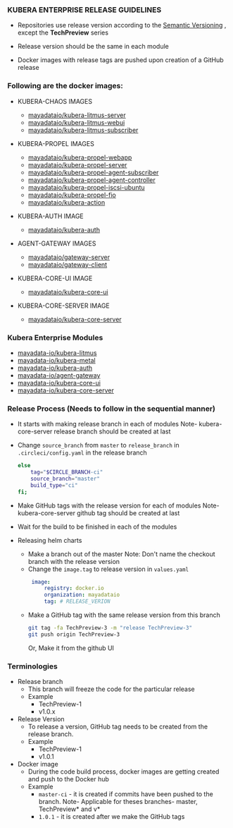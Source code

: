 ### KUBERA ENTERPRISE RELEASE GUIDELINES
- Repositories use release version according to the [Semantic Versioning](https://semver.org/)
, except the <b>TechPreview</b> series

- Release version should be the same in each module

- Docker images with release tags are pushed upon creation of a GitHub release 

### Following are the docker images:

- KUBERA-CHAOS IMAGES
  -   [mayadataio/kubera-litmus-server](https://cloud.docker.com/u/mayadataio/repository/docker/mayadataio/kubera-litmus-server)
  -   [mayadataio/kubera-litmus-webui](https://cloud.docker.com/u/mayadataio/repository/docker/mayadataio/kubera-litmus-webui)
  -   [mayadataio/kubera-litmus-subscriber](https://cloud.docker.com/u/mayadataio/repository/docker/mayadataio/kubera-litmus-subscriber)

- KUBERA-PROPEL IMAGES
  -   [mayadataio/kubera-propel-webapp](https://cloud.docker.com/u/mayadataio/repository/docker/mayadataio/kubera-propel-webapp)
  -   [mayadataio/kubera-propel-server](https://cloud.docker.com/u/mayadataio/repository/docker/mayadataio/kubera-propel-server)
  -   [mayadataio/kubera-propel-agent-subscriber](https://cloud.docker.com/u/mayadataio/repository/docker/mayadataio/kubera-propel-agent-subscriber)
  -   [mayadataio/kubera-propel-agent-controller](https://cloud.docker.com/u/mayadataio/repository/docker/mayadataio/kubera-propel-agent-controller)
  -   [mayadataio/kubera-propel-iscsi-ubuntu](https://cloud.docker.com/u/mayadataio/repository/docker/mayadataio/kubera-propel-iscsi-ubuntu)
  -   [mayadataio/kubera-propel-fio](https://cloud.docker.com/u/mayadataio/repository/docker/mayadataio/kubera-propel-fio)
  -   [mayadataio/kubera-action](https://cloud.docker.com/u/mayadataio/repository/docker/mayadataio/kubera-action)

- KUBERA-AUTH IMAGE
  -   [mayadataio/kubera-auth](https://cloud.docker.com/u/mayadataio/repository/docker/mayadataio/kubera-auth)

- AGENT-GATEWAY IMAGES
  -   [mayadataio/gateway-server](https://cloud.docker.com/u/mayadataio/repository/docker/mayadataio/gateway-server)
  -   [mayadataio/gateway-client](https://cloud.docker.com/u/mayadataio/repository/docker/mayadataio/gateway-client)

- KUBERA-CORE-UI IMAGE
  -   [mayadataio/kubera-core-ui](https://cloud.docker.com/u/mayadataio/repository/docker/mayadataio/kubera-core-ui)

- KUBERA-CORE-SERVER IMAGE
  -   [mayadataio/kubera-core-server](https://cloud.docker.com/u/mayadataio/repository/docker/mayadataio/kubera-core-server)

### Kubera Enterprise Modules
  - [mayadata-io/kubera-litmus](https://github.com/mayadata-io/kubera-litmus)
  - [mayadata-io/kubera-metal](https://github.com/mayadata-io/kubera-metal)
  - [mayadata-io/kubera-auth](https://github.com/mayadata-io/kubera-auth)
  - [mayadata-io/agent-gateway](https://github.com/mayadata-io/agent-gateway)
  - [mayadata-io/kubera-core-ui](https://github.com/mayadata-io/kubera-core-ui)
  - [mayadata-io/kubera-core-server](https://github.com/mayadata-io/kubera-core-server)

### Release Process (Needs to follow in the sequential manner)
  - It starts with making release branch in each of modules
    Note- kubera-core-server release branch should be created at last
    
  - Change `source_branch` from `master` to `release_branch` in `.circleci/config.yaml` in the release branch 
    ```bash
    else
        tag="$CIRCLE_BRANCH-ci"
        source_branch="master"
        build_type="ci"
    fi;
    ```
  - Make GitHub tags with the release version for each of modules
    Note- kubera-core-server github tag should be created at last
    
  - Wait for the build to be finished in each of the modules
  
  - Releasing helm charts
     - Make a branch out of the master 
        Note: Don't name the checkout branch with the release version
     - Change the `image.tag` to release version in `values.yaml`
       ```yaml
        image:
            registry: docker.io
            organization: mayadataio
            tag: # RELEASE_VERION
       ```
     - Make a GitHub tag with the same release version from this branch
       ```bash 
       git tag -fa TechPreview-3 -m "release TechPreview-3"
       git push origin TechPreview-3
       ``` 
       Or, Make it from the github UI
       
### Terminologies
- Release branch
   - This branch will freeze the code for the particular release
   - Example 
     - TechPreview-1
     - v1.0.x 
- Release Version
   - To release a version, GitHub tag needs to be created from the release branch.
   - Example
     - TechPreview-1
     - v1.0.1
- Docker image
  - During the code build process, docker images are getting created and push to the Docker hub
  - Example
    - `master-ci` - it is created if commits have been pushed to the branch. Note- Applicable for theses branches- master, TechPreview* and v*
    - `1.0.1` - it is created after we make the GitHub tags